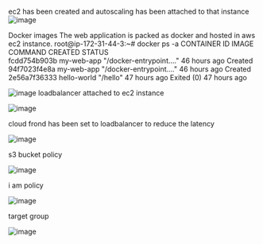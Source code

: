 ec2 has been created and autoscaling has been attached to that instance 
![image](https://github.com/aravindmurugesan2692/s3-upload/assets/138248609/9677f785-fdf3-42e1-88ed-b8de2abf29d0)

Docker images
The web application is packed as docker and hosted in aws ec2 instance.
root@ip-172-31-44-3:~# docker ps -a
CONTAINER ID   IMAGE         COMMAND                  CREATED        STATUS                   
fcdd754b903b   my-web-app    "/docker-entrypoint.…"   46 hours ago   Created                            
94f7023f4e8a   my-web-app    "/docker-entrypoint.…"   46 hours ago   Created                            
2e56a7f36333   hello-world   "/hello"                 47 hours ago   Exited (0) 47 hours ago         

![image](https://github.com/aravindmurugesan2692/s3-upload/assets/138248609/84d88001-c761-401e-9b63-26aabf044700)
loadbalancer attached to ec2 instance 

![image](https://github.com/aravindmurugesan2692/s3-upload/assets/138248609/24a7b308-5e4a-4f63-bba7-28960b7ce3de)

cloud frond has been set to loadbalancer to reduce the latency

![image](https://github.com/aravindmurugesan2692/s3-upload/assets/138248609/bf6087f5-458f-40a7-8879-5e97d630c073)


s3 bucket policy

![image](https://github.com/aravindmurugesan2692/s3-upload/assets/138248609/ed33823c-ecac-4fc0-ad18-717d84f94720)

i am policy

![image](https://github.com/aravindmurugesan2692/s3-upload/assets/138248609/1d29d487-2d6e-417d-92d8-85ac2568ae72)

target group

![image](https://github.com/aravindmurugesan2692/s3-upload/assets/138248609/c6531b24-6473-49a2-bb83-59c8885e2c03)


